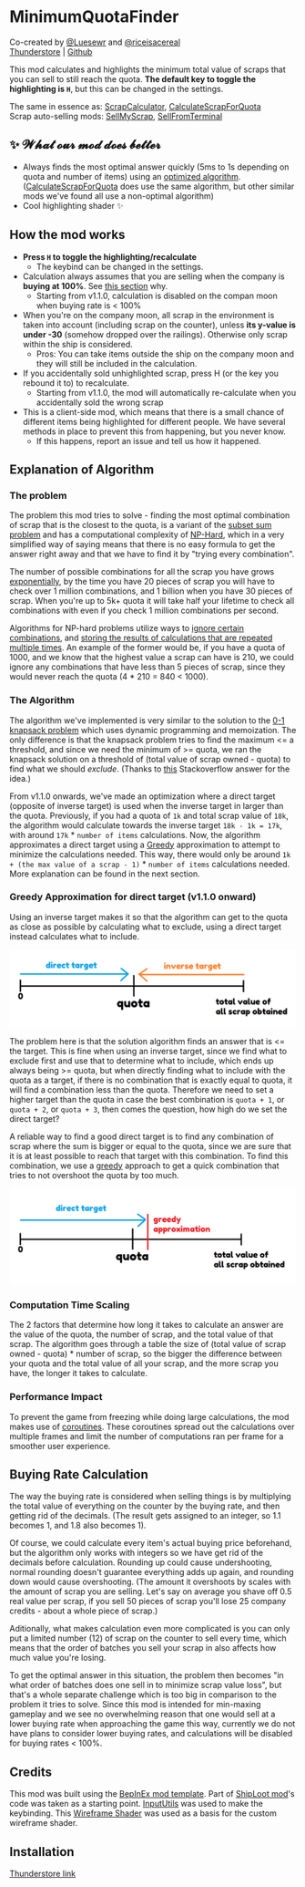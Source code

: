 # MinimumQuotaFinder
Co-created by [@Luesewr](https://github.com/Luesewr) and [@riceisacereal](https://github.com/riceisacereal)\
[Thunderstore](https://thunderstore.io/c/lethal-company/p/PotatoCoders/MinimumQuotaFinder/) | [Github](https://github.com/riceisacereal/MinimumQuotaFinder)

This mod calculates and highlights the minimum total value of scraps that you can sell to still reach the quota. **The default key to toggle the highlighting is `H`**, but this can be changed in the settings.

The same in essence as: [ScrapCalculator](https://thunderstore.io/c/lethal-company/p/granny/ScrapCalculator/), [CalculateScrapForQuota](https://thunderstore.io/c/lethal-company/p/Jazzy/CalculateScrapForQuota/)\
Scrap auto-selling mods: [SellMyScrap](https://thunderstore.io/c/lethal-company/p/Zehs/SellMyScrap/), [SellFromTerminal](https://thunderstore.io/c/lethal-company/p/stormytuna/SellFromTerminal/)

## ✨ 𝓦𝓱𝓪𝓽 𝓸𝓾𝓻 𝓶𝓸𝓭 𝓭𝓸𝓮𝓼 𝓫𝓮𝓽𝓽𝓮𝓻
- Always finds the most optimal answer quickly (5ms to 1s depending on quota and number of items) using an [optimized algorithm](#explanation-of-algorithm). ([CalculateScrapForQuota](https://thunderstore.io/c/lethal-company/p/Jazzy/CalculateScrapForQuota/) does use the same algorithm, but other similar mods we've found all use a non-optimal algorithm)
- Cool highlighting shader ✨

## How the mod works
- **Press `H` to toggle the highlighting/recalculate**
  - The keybind can be changed in the settings.
- Calculation always assumes that you are selling when the company is **buying at 100%**. See [this section](#buying-rate-calculation) why.
  - Starting from v1.1.0, calculation is disabled on the compan moon when buying rate is < 100%
- When you're on the company moon, all scrap in the environment is taken into account (including scrap on the counter), unless **its y-value is under -30** (somehow dropped over the railings). Otherwise only scrap within the ship is considered.
  - Pros: You can take items outside the ship on the company moon and they will still be included in the calculation.
- If you accidentally sold unhighlighted scrap, press H (or the key you rebound it to) to recalculate.
  - Starting from v1.1.0, the mod will automatically re-calculate when you accidentally sold the wrong scrap
- This is a client-side mod, which means that there is a small chance of different items being highlighted for different people. We have several methods in place to prevent this from happening, but you never know.
  - If this happens, report an issue and tell us how it happened.

## Explanation of Algorithm
### The problem
The problem this mod tries to solve - finding the most optimal combination of scrap that is the closest to the quota, is a variant of the [subset sum problem](https://en.wikipedia.org/wiki/Subset_sum_problem) and has a computational complexity of [NP-Hard](https://en.wikipedia.org/wiki/NP-hardness), which in a very simplified way of saying means that there is no easy formula to get the answer right away and that we have to find it by "trying every combination".

The number of possible combinations for all the scrap you have grows [exponentially](https://math.stackexchange.com/a/3788314), by the time you have 20 pieces of scrap you will have to check over 1 million combinations, and 1 billion when you have 30 pieces of scrap. When you're up to 5k+ quota it will take half your lifetime to check all combinations with even if you check 1 million combinations per second.

Algorithms for NP-hard problems utilize ways to [ignore certain combinations](https://en.wikipedia.org/wiki/Decision_tree_pruning), and [storing the results of calculations that are repeated multiple times](https://en.wikipedia.org/wiki/Memoization). An example of the former would be, if you have a quota of 1000, and we know that the highest value a scrap can have is 210, we could ignore any combinations that have less than 5 pieces of scrap, since they would never reach the quota (4 * 210 = 840 < 1000).

### The Algorithm
The algorithm we've implemented is very similar to the solution to the [0-1 knapsack problem](https://en.wikipedia.org/wiki/Knapsack_problem#0-1_knapsack_problem) which uses dynamic programming and memoization. The only difference is that the knapsack problem tries to find the maximum <= a threshold, and since we need the minimum of >= quota, we ran the knapsack solution on a threshold of (total value of scrap owned - quota) to find what we should *exclude*. (Thanks to [this](https://stackoverflow.com/a/17181101) Stackoverflow answer for the idea.)

From v1.1.0 onwards, we've made an optimization where a direct target (opposite of inverse target) is used when the inverse target in larger than the quota. Previously, if you had a quota of `1k` and total scrap value of `18k`, the algorithm would calculate towards the inverse target `18k - 1k = 17k`, with around `17k` * `number of items` calculations. Now, the algorithm approximates a direct target using a [Greedy](https://en.wikipedia.org/wiki/Greedy_algorithm) approximation to attempt to minimize the calculations needed. This way, there would only be around `1k + (the max value of a scrap - 1)` * `number of items` calculations needed. More explanation can be found in the next section.

### Greedy Approximation for direct target (v1.1.0 onward)
Using an inverse target makes it so that the algorithm can get to the quota as close as possible by calculating what to exclude, using a direct target instead calculates what to include.

![Image showcasing the difference between the direct target and inverse target](images/direct_and_inverse_target.png)

The problem here is that the solution algorithm finds an answer that is <= the target. This is fine when using an inverse target, since we find what to exclude first and use that to determine what to include, which ends up always being >= quota, but when directly finding what to include with the quota as a target, if there is no combination that is exactly equal to quota, it will find a combination less than the quota. Therefore we need to set a higher target than the quota in case the best combination is `quota + 1`, or `quota + 2`, or `quota + 3`, then comes the question, how high do we set the direct target?

A reliable way to find a good direct target is to find any combination of scrap where the sum is bigger or equal to the quota, since we are sure that it is at least possible to reach that target with this combination. To find this combination, we use a [greedy](https://en.wikipedia.org/wiki/Greedy_algorithm) approach to get a quick combination that tries to not overshoot the quota by too much.

![Image showcasing the greedy approximation target as a direct target](images/direct_and_greedy_approximation.png)

### Computation Time Scaling
The 2 factors that determine how long it takes to calculate an answer are the value of the quota, the number of scrap, and the total value of that scrap. The algorithm goes through a table the size of (total value of scrap owned - quota) * number of scrap, so the bigger the difference between your quota and the total value of all your scrap, and the more scrap you have, the longer it takes to calculate.

### Performance Impact
To prevent the game from freezing while doing large calculations, the mod makes use of [coroutines](https://docs.unity3d.com/Manual/Coroutines.html). These coroutines spread out the calculations over multiple frames and limit the number of computations ran per frame for a smoother user experience.

## Buying Rate Calculation
The way the buying rate is considered when selling things is by multiplying the total value of everything on the counter by the buying rate, and then getting rid of the decimals. (The result gets assigned to an integer, so 1.1 becomes 1, and 1.8 also becomes 1).

Of course, we could calculate every item's actual buying price beforehand, but the algorithm only works with integers so we have get rid of the decimals before calculation. Rounding up could cause undershooting, normal rounding doesn't guarantee everything adds up again, and rounding down would cause overshooting. (The amount it overshoots by scales with the amount of scrap you are selling. Let's say on average you shave off 0.5 real value per scrap, if you sell 50 pieces of scrap you'll lose 25 company credits - about a whole piece of scrap.)

Aditionally, what makes calculation even more complicated is you can only put a limited number (12) of scrap on the counter to sell every time, which means that the order of batches you sell your scrap in also affects how much value you're losing.

To get the optimal answer in this situation, the problem then becomes "in what order of batches does one sell in to minimize scrap value loss", but that's a whole separate challenge which is too big in comparison to the problem it tries to solve. Since this mod is intended for min-maxing gameplay and we see no overwhelming reason that one would sell at a lower buying rate when approaching the game this way, currently we do not have plans to consider lower buying rates, and calculations will be disabled for buying rates < 100%.

## Credits
This mod was built using the [BepInEx mod template](https://docs.bepinex.dev/articles/dev_guide/plugin_tutorial/2_plugin_start.html). Part of [ShipLoot mod](https://github.com/tinyhoot/ShipLoot)'s code was taken as a starting point. [InputUtils](https://thunderstore.io/c/lethal-company/p/Rune580/LethalCompany_InputUtils/) was used to make the keybinding. This [Wireframe Shader](https://gist.github.com/baba-s/14ecab2df06188a083e66ab00b2c9499) was used as a basis for the custom wireframe shader.

## Installation
[Thunderstore link](https://thunderstore.io/c/lethal-company/p/PotatoCoders/MinimumQuotaFinder/)
